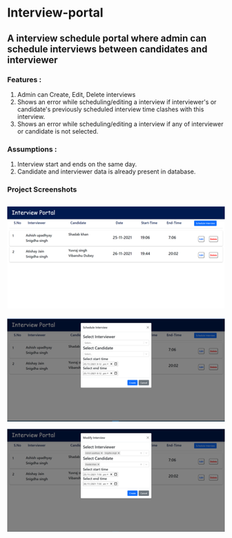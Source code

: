 # Interview-portal

## A interview schedule portal where admin can schedule interviews between candidates and interviewer

### Features :
 1. Admin can Create, Edit, Delete interviews
 2. Shows an error while scheduling/editing a interview if interviewer's or candidate's previously scheduled interview time clashes with this interview.
 3. Shows an error while scheduling/editing a interview if any of interviewer or candidate is not selected.
 
 ### Assumptions :
 1. Interview start and ends on the same day.
 2. Candidate and interviewer data is already present in database.
 ### Project Screenshots
 ![Home](https://github.com/yuvrajparihar/Interview-portal/blob/main/images/list.png?raw=true)
 -
 ![Home](https://github.com/yuvrajparihar/Interview-portal/blob/main/images/create.png?raw=true)
 
 ![Home](https://github.com/yuvrajparihar/Interview-portal/blob/main/images/modify.png?raw=true)
 

